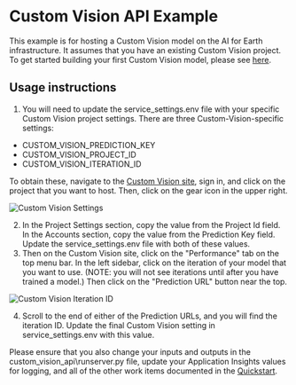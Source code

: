 # Custom Vision API Example
This example is for hosting a Custom Vision model on the AI for Earth infrastructure.  It assumes that you have an existing Custom Vision project.  To get started building your first Custom Vision model, please see [here](https://docs.microsoft.com/en-us/azure/cognitive-services/custom-vision-service/getting-started-build-a-classifier).  

## Usage instructions
1. You will need to update the service_settings.env file with your specific Custom Vision project settings.  There are three Custom-Vision-specific settings:
+ CUSTOM_VISION_PREDICTION_KEY
+ CUSTOM_VISION_PROJECT_ID
+ CUSTOM_VISION_ITERATION_ID

To obtain these, navigate to the [Custom Vision site](https://customvision.ai/), sign in, and click on the project that you want to host.  Then, click on the gear icon in the upper right.  

![Custom Vision Settings](../screenshots/CustomVisionSettings.jpg)

2. In the Project Settings section, copy the value from the Project Id field.  In the Accounts section, copy the value from the Prediction Key field.  Update the service_settings.env file with both of these values.   
3. Then on the Custom Vision site, click on the "Performance" tab on the top menu bar.  In the left sidebar, click on the iteration of your  model that you want to use.  (NOTE: you will not see iterations until after you have trained a model.)  Then click on the "Prediction URL" button near the top.  

![Custom Vision Iteration ID](../screenshots/CustomVisionIterationID.jpg)

4. Scroll to the end of either of the Prediction URLs, and you will find the iteration ID.  Update the final Custom Vision setting in service_settings.env with this value.  

Please ensure that you also change your inputs and outputs in the custom_vision_api\runserver.py file, update your Application Insights values for logging, and all of the other work items documented in the [Quickstart](../../Quickstart.md).  

